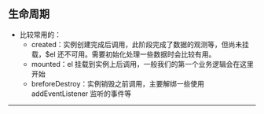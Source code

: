 ## 生命周期

- 比较常用的：
  - created：实例创建完成后调用，此阶段完成了数据的观测等，但尚未挂载，\$el 还不可用。需要初始化处理一些数据时会比较有用。
  - mounted：el 挂载到实例上后调用，一般我们的第一个业务逻辑会在这里开始
  - breforeDestroy：实例销毁之前调用，主要解绑一些使用 addEventListener 监听的事件等

---
